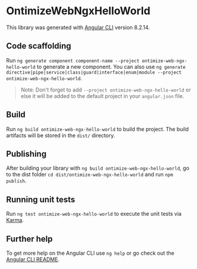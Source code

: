 # OntimizeWebNgxHelloWorld

This library was generated with [Angular CLI](https://github.com/angular/angular-cli) version 8.2.14.

## Code scaffolding

Run `ng generate component component-name --project ontimize-web-ngx-hello-world` to generate a new component. You can also use `ng generate directive|pipe|service|class|guard|interface|enum|module --project ontimize-web-ngx-hello-world`.
> Note: Don't forget to add `--project ontimize-web-ngx-hello-world` or else it will be added to the default project in your `angular.json` file.

## Build

Run `ng build ontimize-web-ngx-hello-world` to build the project. The build artifacts will be stored in the `dist/` directory.

## Publishing

After building your library with `ng build ontimize-web-ngx-hello-world`, go to the dist folder `cd dist/ontimize-web-ngx-hello-world` and run `npm publish`.

## Running unit tests

Run `ng test ontimize-web-ngx-hello-world` to execute the unit tests via [Karma](https://karma-runner.github.io).

## Further help

To get more help on the Angular CLI use `ng help` or go check out the [Angular CLI README](https://github.com/angular/angular-cli/blob/master/README.md).

